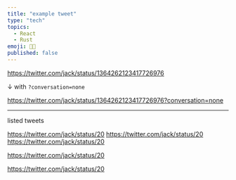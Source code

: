 ```yaml
---
title: "example tweet"
type: "tech"
topics: 
  - React
  - Rust
emoji: 👩‍💻
published: false
---
```


https://twitter.com/jack/status/1364262123417726976

↓ with `?conversation=none`

https://twitter.com/jack/status/1364262123417726976?conversation=none

---

listed tweets

https://twitter.com/jack/status/20
https://twitter.com/jack/status/20
https://twitter.com/jack/status/20


https://twitter.com/jack/status/20


https://twitter.com/jack/status/20